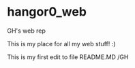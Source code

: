 # hangor0_web
GH's web rep

This is my place for all my web stuff! :) 

This is my first edit to file README.MD /GH 

